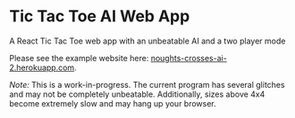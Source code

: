 
# Tic Tac Toe AI Web App

A React Tic Tac Toe web app with an unbeatable AI and a two player mode

Please see the example website here: [noughts-crosses-ai-2.herokuapp.com](https://noughts-crosses-ai-2.herokuapp.com).

_Note:_ This is a work-in-progress. The current program has several glitches and may not be completely unbeatable. Additionally, sizes above 4x4 become extremely slow and may hang up your browser.